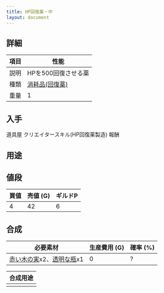 ```yaml
---
title: HP回復薬・中
layout: document
---
```

## 詳細


|項目|性能|
|---|---|
|説明|HPを500回復させる薬|
|種類|[消耗品(回復薬)](消耗品(回復薬))|
|重量|1|

## 入手

道具屋
クリエイタースキル(HP回復薬製造)
報酬

## 用途


## 値段


|買値|売値 (G)|ギルドP|
|---|---|---|
|4|42|6|

## 合成


|必要素材|生産費用 (G)|確率 (%)|
|---|---|---|
|[赤い木の実](赤い木の実)x2、[透明な瓶](透明な瓶)x1|0|?|


|合成用途|
|---|
||
